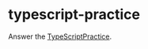 # typescript-practice

Answer the [TypeScriptPractice](https://gist.github.com/kenmori/8cea4b82dd12ad31f565721c9c456662).
